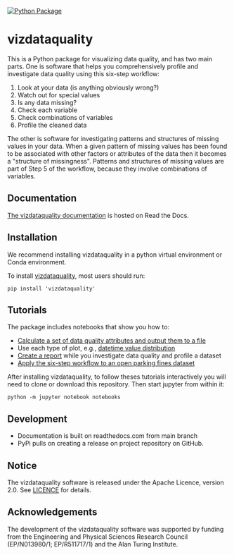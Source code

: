 [![Python Package](https://github.com/royruddle/vizdataquality/actions/workflows/main.yml/badge.svg)](https://github.com/royruddle/vizdataquality/actions/workflows/main.yml)
# vizdataquality
This is a Python package for visualizing data quality, and has two main parts. One is software that helps you comprehensively profile and investigate data quality using this six-step workflow:
1. Look at your data (is anything obviously wrong?)
2. Watch out for special values
3. Is any data missing?
4. Check each variable
5. Check combinations of variables
6. Profile the cleaned data

The other is software for investigating patterns and structures of missing values in your data. When a given pattern of missing values has been found to be associated with other factors or attributes of the data then it becomes a "structure of missingness". Patterns and structures of missing values are part of Step 5 of the workflow, because they involve combinations of variables.

## Documentation
[The vizdataquality documentation](https://vizdataquality.readthedocs.io/en/latest/index.html) is hosted on Read the Docs.

## Installation
We recommend installing vizdataquality in a python virtual environment or Conda environment.

To install [vizdataquality](https://pypi.org/project/vizdataquality/), most users should run:

```
pip install 'vizdataquality'
```

## Tutorials
The package includes notebooks that show you how to:
- [Calculate a set of data quality attributes and output them to a file](https://github.com/royruddle/vizdataquality/blob/main/notebooks/Simple%20example.ipynb)
- Use each type of plot, e.g., [datetime value distribution](https://github.com/royruddle/vizdataquality/blob/main/notebooks/Datetime%20value%20distribution.ipynb)
- [Create a report](https://github.com/royruddle/vizdataquality/blob/main/notebooks/Report.ipynb) while you investigate data quality and profile a dataset
- [Apply the six-step workflow to an open parking fines dataset](https://github.com/royruddle/vizdataquality/blob/main/notebooks/Workflow%20(parking%20fines).ipynb)

After installing vizdataquality, to follow theses tutorials interactively you will need to clone or download this repository. Then start jupyter from within it:

```
python -m jupyter notebook notebooks
```

## Development
- Documentation is built on readthedocs.com from main branch
- PyPi pulls on creating a release on project repository on GitHub.

## Notice
The vizdataquality software is released under the Apache Licence, version 2.0. See [LICENCE](./LICENCE) for details.

## Acknowledgements
The development of the vizdataquality software was supported by funding from the Engineering and Physical Sciences Research Council (EP/N013980/1; EP/R511717/1) and the Alan Turing Institute.
